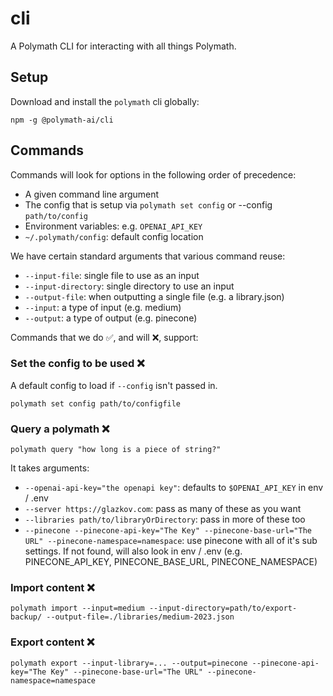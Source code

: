 # cli

A Polymath CLI for interacting with all things Polymath.

## Setup

Download and install the `polymath` cli globally:

```shell
npm -g @polymath-ai/cli
```

## Commands

Commands will look for options in the following order of precedence:

- A given command line argument
- The config that is setup via `polymath set config` or --config `path/to/config`
- Environment variables: e.g. `OPENAI_API_KEY`
- `~/.polymath/config`: default config location

We have certain standard arguments that various command reuse:

- `--input-file`: single file to use as an input
- `--input-directory`: single directory to use an input
- `--output-file`: when outputting a single file (e.g. a library.json)
- `--input`: a type of input (e.g. medium)
- `--output`: a type of output (e.g. pinecone)

Commands that we do ✅, and will ❌, support:

### Set the config to be used ❌

A default config to load if `--config` isn't passed in.

```shell
polymath set config path/to/configfile
```

### Query a polymath ❌

```shell
polymath query "how long is a piece of string?"
```

It takes arguments:

- `--openai-api-key="the openapi key"`: defaults to `$OPENAI_API_KEY` in env / .env
- `--server https://glazkov.com`: pass as many of these as you want
- `--libraries path/to/libraryOrDirectory`: pass in more of these too
- `--pinecone --pinecone-api-key="The Key" --pinecone-base-url="The URL" --pinecone-namespace=namespace`: use pinecone with all of it's sub settings. If not found, will also look in env / .env (e.g. PINECONE_API_KEY, PINECONE_BASE_URL, PINECONE_NAMESPACE)

### Import content ❌

```shell
polymath import --input=medium --input-directory=path/to/export-backup/ --output-file=./libraries/medium-2023.json
```

### Export content ❌

```shell
polymath export --input-library=... --output=pinecone --pinecone-api-key="The Key" --pinecone-base-url="The URL" --pinecone-namespace=namespace
```
